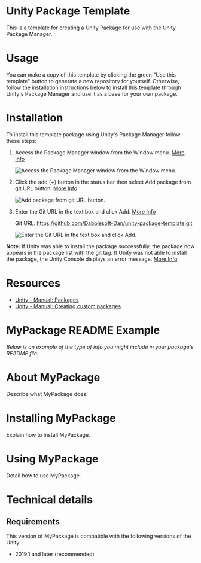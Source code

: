 # Unity Package Template

This is a template for creating a Unity Package for use with the Unity Package Manager.

# Usage

You can make a copy of this template by clicking the green "Use this template" button to generate a new repository for yourself. Otherwise, follow the installation instructions below to install this template through Unity's Package Manager and use it as a base for your own package.

# Installation

To install this template package using Unity's Package Manager follow these steps:

1. Access the Package Manager window from the Window menu. [More Info](https://docs.unity3d.com/Manual/upm-ui-actions.html)

   ![Access the Package Manager window from the Window menu.](https://docs.unity3d.com/uploads/Main/upm-ui-access.png)

2. Click the add (+) button in the status bar then select Add package from git URL button. [More Info](https://docs.unity3d.com/Manual/upm-ui-giturl.html)

   ![Add package from git URL button.](https://docs.unity3d.com/uploads/Main/PackageManagerUI-GitURLPackageButton.png)

3. Enter the Git URL in the text box and click Add. [More Info](https://docs.unity3d.com/Manual/upm-ui-giturl.html)

   Git URL: https://github.com/Dabblesoft-Dan/unity-package-template.git

   ![Enter the Git URL in the text box and click Add.](https://docs.unity3d.com/uploads/Main/PackageManagerUI-GitURLPackageButton-Add.png)

**Note:** If Unity was able to install the package successfully, the package now appears in the package list with the git tag.
If Unity was not able to install the package, the Unity Console displays an error message. [More Info](https://docs.unity3d.com/Manual/upm-ui-giturl.html)

# Resources

* [Unity - Manual: Packages](https://docs.unity3d.com/Manual/PackagesList.html)
* [Unity - Manual: Creating custom packages](https://docs.unity3d.com/Manual/CustomPackages.html)

# MyPackage README Example

*Below is an example of the type of info you might include in your package's README file:*

# About MyPackage

Describe what MyPackage does.

# Installing MyPackage

Explain how to install MyPackage.

# Using MyPackage

Detail how to use MyPackage.

# Technical details
## Requirements

This version of MyPackage is compatible with the following versions of the Unity:

* 2019.1 and later (recommended)
